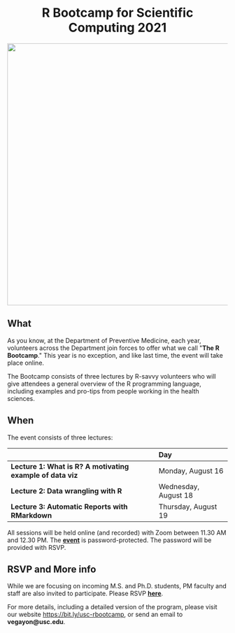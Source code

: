 <div align="center">

# R Bootcamp for Scientific Computing 2021

<img src="../fig/hex-stickers.png" width="600px">

</div>
 
## What

As you know, at the Department of Preventive Medicine, each year, volunteers across the
Department join forces to offer what we call "**The R Bootcamp**." This year is no exception,
and like last time, the event will take place online. 

The Bootcamp consists of three lectures by R-savvy volunteers who will give attendees
a general overview of the R programming language, including examples and pro-tips from
people working in the health sciences. 

## When

The event consists of three lectures:

|    | Day | 
|:---|:---|
| **Lecture 1: What is R? A motivating example of data viz** | Monday, August 16 | 
| **Lecture 2: Data wrangling with R** | Wednesday, August 18 |
| **Lecture 3: Automatic Reports with RMarkdown** | Thursday, August 19 |

All sessions will be held online (and recorded) with Zoom between 11.30 AM and 12.30 PM.
The [**event**](https://usc.zoom.us/j/93207535931) is password-protected. The password
will be provided with RSVP.

## RSVP and More info

While we are focusing on incoming M.S. and Ph.D. students, PM faculty and staff are also
invited to participate. Please RSVP [**here**](https://forms.gle/X5vQJE2S7vKeyEWTA).

For more details, including a detailed version of the program, please visit our website
https://bit.ly/usc-rbootcamp, or send an email to **vegayon\@usc.edu**.

